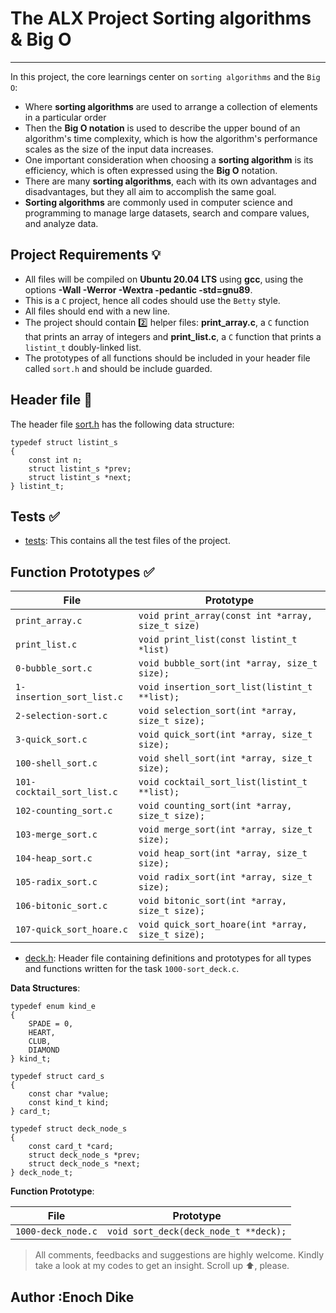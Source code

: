 # The ALX Project Sorting algorithms & Big O
---------
In this project, the core learnings center on `sorting algorithms` and the `Big O`:

* Where <b>sorting algorithms</b> are used to arrange a collection of elements in a particular order
* Then the <b>Big O notation</b> is used to describe the upper bound of an algorithm's time complexity, which is how the algorithm's performance scales as the size of the input data increases.
* One important consideration when choosing a <b>sorting algorithm</b> is its efficiency, which is often expressed using the <b>Big O</b> notation.
* There are many <b>sorting algorithms</b>, each with its own advantages and disadvantages, but they all aim to accomplish the same goal. 
* <b>Sorting algorithms</b> are commonly used in computer science and programming to manage large datasets, search and compare values, and analyze data. 

## Project Requirements :bulb:
* All files will be compiled on <b>Ubuntu 20.04 LTS</b> using <b>gcc</b>, using the options <b>-Wall -Werror -Wextra -pedantic -std=gnu89</b>.
* This is a `C` project, hence all codes should use the `Betty` style.
* All files should end with a new line.
* The project should contain :two: helper files: <b>print_array.c</b>,  a `C` function that prints an array of integers and <b>print_list.c</b>,  a `C` function that prints a `listint_t` doubly-linked list.
* The prototypes of all functions should be included in your header file called `sort.h` and should be include guarded.

## Header file :file_folder:
The header file [sort.h](./sort.h) has the following data structure:

```
typedef struct listint_s
{
	const int n;
	struct listint_s *prev;
	struct listint_s *next;
} listint_t;
```
## Tests :white_check_mark:
* [tests](./tests): This contains all the test files of the project.

## Function Prototypes :white_check_mark:

| File                       | Prototype                                         |
| -------------------------- | ------------------------------------------------- |
| `print_array.c`            | `void print_array(const int *array, size_t size)` |
| `print_list.c`             | `void print_list(const listint_t *list)`          |
| `0-bubble_sort.c`          | `void bubble_sort(int *array, size_t size);`      |
| `1-insertion_sort_list.c`  | `void insertion_sort_list(listint_t **list);`     |
| `2-selection-sort.c`       | `void selection_sort(int *array, size_t size);`   |
| `3-quick_sort.c`           | `void quick_sort(int *array, size_t size);`       |
| `100-shell_sort.c`         | `void shell_sort(int *array, size_t size);`       |
| `101-cocktail_sort_list.c` | `void cocktail_sort_list(listint_t **list);`      |
| `102-counting_sort.c`      | `void counting_sort(int *array, size_t size);`    |
| `103-merge_sort.c`         | `void merge_sort(int *array, size_t size);`       |
| `104-heap_sort.c`          | `void heap_sort(int *array, size_t size);`        |
| `105-radix_sort.c`         | `void radix_sort(int *array, size_t size);`       |
| `106-bitonic_sort.c`       | `void bitonic_sort(int *array, size_t size);`     |
| `107-quick_sort_hoare.c`   | `void quick_sort_hoare(int *array, size_t size);` |

* [deck.h](./deck.h): Header file containing definitions and prototypes for all types and functions written for the task `1000-sort_deck.c`.

<b>Data Structures</b>:
```
typedef enum kind_e
{
	SPADE = 0,
	HEART,
	CLUB,
	DIAMOND
} kind_t;

typedef struct card_s
{
	const char *value;
	const kind_t kind;
} card_t;

typedef struct deck_node_s
{
	const card_t *card;
	struct deck_node_s *prev;
	struct deck_node_s *next;
} deck_node_t;
```

<b>Function Prototype</b>:

| File               | Prototype                             |
| ------------------ | ------------------------------------- |
| `1000-deck_node.c` | `void sort_deck(deck_node_t **deck);` |


> All comments, feedbacks and suggestions are highly welcome. Kindly take a look at my codes to get an insight. Scroll up :arrow_up:, please.


##  Author :Enoch Dike

